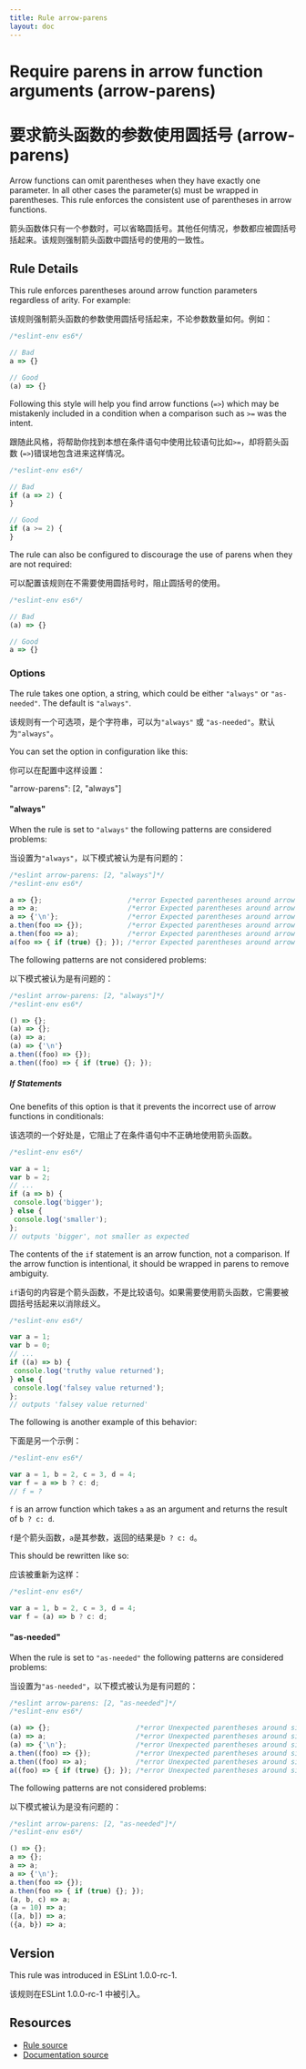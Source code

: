```yaml
---
title: Rule arrow-parens
layout: doc
---
```

<!-- Note: No pull requests accepted for this file. See README.md in the root directory for details. -->
# Require parens in arrow function arguments (arrow-parens)

# 要求箭头函数的参数使用圆括号 (arrow-parens)

Arrow functions can omit parentheses when they have exactly one parameter. In all other cases the parameter(s) must
be wrapped in parentheses. This rule enforces the consistent use of parentheses in arrow functions.

箭头函数体只有一个参数时，可以省略圆括号。其他任何情况，参数都应被圆括号括起来。该规则强制箭头函数中圆括号的使用的一致性。

## Rule Details

This rule enforces parentheses around arrow function parameters regardless of arity. For example:

该规则强制箭头函数的参数使用圆括号括起来，不论参数数量如何。例如：

```js
/*eslint-env es6*/

// Bad
a => {}

// Good
(a) => {}
```

Following this style will help you find arrow functions (`=>`) which may be mistakenly included in a condition
when a comparison such as `>=` was the intent.

跟随此风格，将帮助你找到本想在条件语句中使用比较语句比如`>=`，却将箭头函数 (`=>`)错误地包含进来这样情况。


```js
/*eslint-env es6*/

// Bad
if (a => 2) {
}

// Good
if (a >= 2) {
}
```

The rule can also be configured to discourage the use of parens when they are not required:

可以配置该规则在不需要使用圆括号时，阻止圆括号的使用。

```js
/*eslint-env es6*/

// Bad
(a) => {}

// Good
a => {}
```

### Options

The rule takes one option, a string, which could be either `"always"` or `"as-needed"`. The default is `"always"`.

该规则有一个可选项，是个字符串，可以为`"always"` 或 `"as-needed"`。默认为`"always"`。

You can set the option in configuration like this:

你可以在配置中这样设置：

"arrow-parens": [2, "always"]

#### "always"

When the rule is set to `"always"` the following patterns are considered problems:

当设置为`"always"`，以下模式被认为是有问题的：

```js
/*eslint arrow-parens: [2, "always"]*/
/*eslint-env es6*/

a => {};                     /*error Expected parentheses around arrow function argument.*/
a => a;                      /*error Expected parentheses around arrow function argument.*/
a => {'\n'};                 /*error Expected parentheses around arrow function argument.*/
a.then(foo => {});           /*error Expected parentheses around arrow function argument.*/
a.then(foo => a);            /*error Expected parentheses around arrow function argument.*/
a(foo => { if (true) {}; }); /*error Expected parentheses around arrow function argument.*/
```

The following patterns are not considered problems:

以下模式被认为是有问题的：

```js
/*eslint arrow-parens: [2, "always"]*/
/*eslint-env es6*/

() => {};
(a) => {};
(a) => a;
(a) => {'\n'}
a.then((foo) => {});
a.then((foo) => { if (true) {}; });
```

##### If Statements

One benefits of this option is that it prevents the incorrect use of arrow functions in conditionals:

该选项的一个好处是，它阻止了在条件语句中不正确地使用箭头函数。

```js
/*eslint-env es6*/

var a = 1;
var b = 2;
// ...
if (a => b) {
 console.log('bigger');
} else {
 console.log('smaller');
};
// outputs 'bigger', not smaller as expected
```

The contents of the `if` statement is an arrow function, not a comparison.
If the arrow function is intentional, it should be wrapped in parens to remove ambiguity.

`if`语句的内容是个箭头函数，不是比较语句。如果需要使用箭头函数，它需要被圆括号括起来以消除歧义。

```js
/*eslint-env es6*/

var a = 1;
var b = 0;
// ...
if ((a) => b) {
 console.log('truthy value returned');
} else {
 console.log('falsey value returned');
};
// outputs 'falsey value returned'
```

The following is another example of this behavior:

下面是另一个示例：

```js
/*eslint-env es6*/

var a = 1, b = 2, c = 3, d = 4;
var f = a => b ? c: d;
// f = ?
```

`f` is an arrow function which takes `a` as an argument and returns the result of `b ? c: d`.

`f`是个箭头函数，`a`是其参数，返回的结果是`b ? c: d`。

This should be rewritten like so:

应该被重新为这样：

```js
/*eslint-env es6*/

var a = 1, b = 2, c = 3, d = 4;
var f = (a) => b ? c: d;
```


#### "as-needed"

When the rule is set to `"as-needed"` the following patterns are considered problems:

当设置为`"as-needed"`，以下模式被认为是有问题的：

```js
/*eslint arrow-parens: [2, "as-needed"]*/
/*eslint-env es6*/

(a) => {};                     /*error Unexpected parentheses around single function argument*/
(a) => a;                      /*error Unexpected parentheses around single function argument*/
(a) => {'\n'};                 /*error Unexpected parentheses around single function argument*/
a.then((foo) => {});           /*error Unexpected parentheses around single function argument*/
a.then((foo) => a);            /*error Unexpected parentheses around single function argument*/
a((foo) => { if (true) {}; }); /*error Unexpected parentheses around single function argument*/
```

The following patterns are not considered problems:

以下模式被认为是没有问题的：

```js
/*eslint arrow-parens: [2, "as-needed"]*/
/*eslint-env es6*/

() => {};
a => {};
a => a;
a => {'\n'};
a.then(foo => {});
a.then(foo => { if (true) {}; });
(a, b, c) => a;
(a = 10) => a;
([a, b]) => a;
({a, b}) => a;
```

## Version

This rule was introduced in ESLint 1.0.0-rc-1.

该规则在ESLint 1.0.0-rc-1 中被引入。

## Resources

* [Rule source](https://github.com/eslint/eslint/tree/master/lib/rules/arrow-parens.js)
* [Documentation source](https://github.com/eslint/eslint/tree/master/docs/rules/arrow-parens.md)
